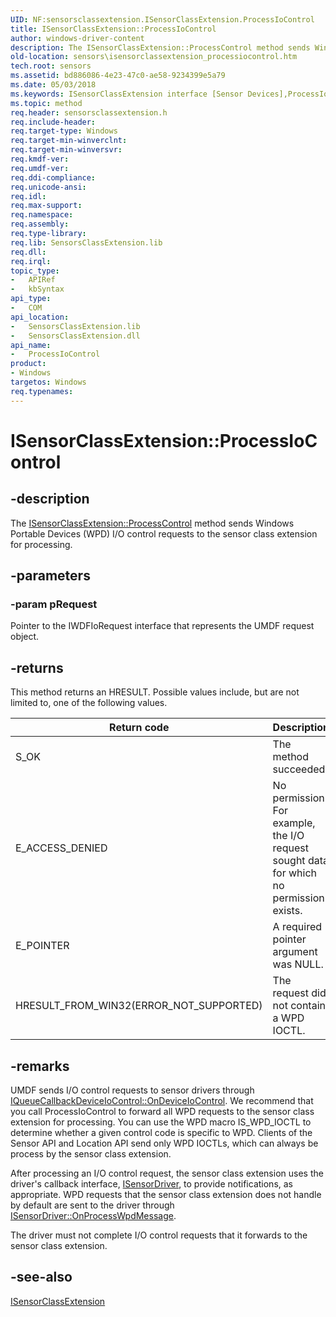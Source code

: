 ```yaml
---
UID: NF:sensorsclassextension.ISensorClassExtension.ProcessIoControl
title: ISensorClassExtension::ProcessIoControl
author: windows-driver-content
description: The ISensorClassExtension::ProcessControl method sends Windows Portable Devices (WPD) I/O control requests to the sensor class extension for processing.
old-location: sensors\isensorclassextension_processiocontrol.htm
tech.root: sensors
ms.assetid: bd886086-4e23-47c0-ae58-9234399e5a79
ms.date: 05/03/2018
ms.keywords: ISensorClassExtension interface [Sensor Devices],ProcessIoControl method, ISensorClassExtension.ProcessIoControl, ISensorClassExtension::ProcessIoControl, ProcessIoControl, ProcessIoControl method [Sensor Devices], ProcessIoControl method [Sensor Devices],ISensorClassExtension interface, sensors.isensorclassextension_processiocontrol, sensorsclassextension/ISensorClassExtension::ProcessIoControl
ms.topic: method
req.header: sensorsclassextension.h
req.include-header: 
req.target-type: Windows
req.target-min-winverclnt: 
req.target-min-winversvr: 
req.kmdf-ver: 
req.umdf-ver: 
req.ddi-compliance: 
req.unicode-ansi: 
req.idl: 
req.max-support: 
req.namespace: 
req.assembly: 
req.type-library: 
req.lib: SensorsClassExtension.lib
req.dll: 
req.irql: 
topic_type:
-	APIRef
-	kbSyntax
api_type:
-	COM
api_location:
-	SensorsClassExtension.lib
-	SensorsClassExtension.dll
api_name:
-	ProcessIoControl
product:
- Windows
targetos: Windows
req.typenames: 
---
```


# ISensorClassExtension::ProcessIoControl


## -description


The <a href="https://msdn.microsoft.com/bd886086-4e23-47c0-ae58-9234399e5a79">ISensorClassExtension::ProcessControl</a> method sends Windows Portable Devices (WPD) I/O control requests to the sensor class extension for processing.


## -parameters




### -param pRequest

Pointer to the IWDFIoRequest interface that represents the UMDF request object.


## -returns



This method returns an HRESULT. Possible values include, but are not limited to, one of the following values.

|Return code|Description|
|--- |--- |
|S_OK|The method succeeded.|
|E_ACCESS_DENIED|No permission. For example, the I/O request sought data for which no permission exists.|
|E_POINTER|A required pointer argument was NULL.|
|HRESULT_FROM_WIN32(ERROR_NOT_SUPPORTED)|The request did not contain a WPD IOCTL.|


## -remarks



UMDF sends I/O control requests to sensor drivers through <a href="https://msdn.microsoft.com/library/windows/hardware/ff556854">IQueueCallbackDeviceIoControl::OnDeviceIoControl</a>. We recommend that you call ProcessIoControl to forward all WPD requests to the sensor class extension for processing. You can use the WPD macro IS_WPD_IOCTL to determine whether a given control code is specific to WPD. Clients of the Sensor API and Location API send only WPD IOCTLs, which can always be process by the sensor class extension.

After processing an I/O control request, the sensor class extension uses the driver's callback interface, <a href="https://msdn.microsoft.com/library/windows/hardware/ff545566">ISensorDriver</a>, to provide notifications, as appropriate. WPD requests that the sensor class extension does not handle by default are sent to the driver through <a href="https://msdn.microsoft.com/library/windows/hardware/ff545644">ISensorDriver::OnProcessWpdMessage</a>.

The driver must not complete I/O control requests that it forwards to the sensor class extension.




## -see-also




<a href="https://msdn.microsoft.com/library/windows/hardware/ff545503">ISensorClassExtension</a>
 

 

